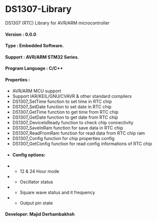 # DS1307-Library
DS1307 (RTC) Library for AVR/ARM microcontroller

#### Version : 0.0.0

#### Type : Embedded Software.

#### Support : AVR/ARM STM32 Series.

#### Program Language : C/C++

#### Properties :

- AVR/ARM MCU support
- Support IAR/KEIL/GNU/CVAVR & other standard compilers
- DS1307_SetTime       function to set time in RTC chip
- DS1307_SetDate       function to set date in RTC chip
- DS1307_GetTime       function to get time from RTC chip
- DS1307_GetDate       function to get date from RTC chip
- DS1307_DeviceIsReady function to check chip connectivity
- DS1307_SaveInRam     function for save data in RTC chip
- DS1307_ReadFromRam   function for read data from RTC chip ram
- DS1307_Config        function for chip properties config
- DS1307_GetConfig     function for read config informations of RTC chip
- #### Config options:
- - 12 & 24 Hour mode
- - Oscillator status
- - Square wave status and it frequency
- - Output pin state

#### Developer: Majid Derhambakhsh
